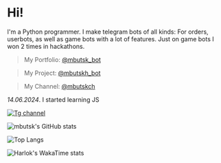 # Hi!
I'm a Python programmer.
I make telegram bots of all kinds: For orders, userbots, as well as game bots with a lot of features. Just on game bots I won 2 times in hackathons.
> My Portfolio: [@mbutsk_bot](https://t.me/mbutsk_bot)

>My Project: [@mbutskh_bot](https://t.me/mbutskh_bot)

>My Channel: [@mbutskch](https://t.me/mbutskch)

_14.06.2024_. I started learning JS

[![Tg channel](https://tgmd.mbutsk.xyz?channel-id=@mbutskch)](https://tg.mbutsk.xyz)

![mbutsk's GitHub stats](https://github-readme-stats.vercel.app/api?username=mbutsk&hide=prs,issues,contribs&show_icons=true&theme=transparent)

![Top Langs](https://github-readme-stats.vercel.app/api/top-langs/?username=mbutsk&theme=transparent&layout=donut-vertical&hide=Procfile)

![Harlok's WakaTime stats](https://github-readme-stats.vercel.app/api/wakatime?username=mbutsk&layout=compact&theme=transparent)